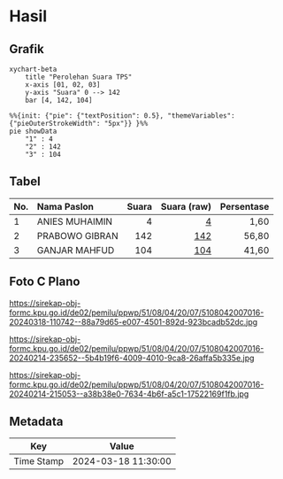 # Hasil

## Grafik

```mermaid
xychart-beta
    title "Perolehan Suara TPS"
    x-axis [01, 02, 03]
    y-axis "Suara" 0 --> 142
    bar [4, 142, 104]
```

```mermaid
%%{init: {"pie": {"textPosition": 0.5}, "themeVariables": {"pieOuterStrokeWidth": "5px"}} }%%
pie showData
    "1" : 4
    "2" : 142
    "3" : 104
```

## Tabel

| No. | Nama Paslon    | Suara | Suara (raw) | Persentase |
|:--- |:-------------- | -----:| -----------:| ----------:|
| 1   | ANIES MUHAIMIN | 4     | [4][p-1]    | 1,60       |
| 2   | PRABOWO GIBRAN | 142   | [142][p-2]  | 56,80      |
| 3   | GANJAR MAHFUD  | 104   | [104][p-3]  | 41,60      |


[p-1]: https://github.com/gigit-pemilu/pemilu-2024-51-bali/blob/main/pilpres/hitung-suara/sub/51-bali/sub/08-buleleng/sub/04-banjar/sub/2007-gobleg/sub/016-tps/sub/paslon-1.txt
[p-2]: https://github.com/gigit-pemilu/pemilu-2024-51-bali/blob/main/pilpres/hitung-suara/sub/51-bali/sub/08-buleleng/sub/04-banjar/sub/2007-gobleg/sub/016-tps/sub/paslon-2.txt
[p-3]: https://github.com/gigit-pemilu/pemilu-2024-51-bali/blob/main/pilpres/hitung-suara/sub/51-bali/sub/08-buleleng/sub/04-banjar/sub/2007-gobleg/sub/016-tps/sub/paslon-3.txt

## Foto C Plano

https://sirekap-obj-formc.kpu.go.id/de02/pemilu/ppwp/51/08/04/20/07/5108042007016-20240318-110742--88a79d65-e007-4501-892d-923bcadb52dc.jpg

https://sirekap-obj-formc.kpu.go.id/de02/pemilu/ppwp/51/08/04/20/07/5108042007016-20240214-235652--5b4b19f6-4009-4010-9ca8-26affa5b335e.jpg

https://sirekap-obj-formc.kpu.go.id/de02/pemilu/ppwp/51/08/04/20/07/5108042007016-20240214-215053--a38b38e0-7634-4b6f-a5c1-17522169f1fb.jpg


## Metadata

| Key        | Value               |
| ---------- | ------------------- |
| Time Stamp | 2024-03-18 11:30:00 |



